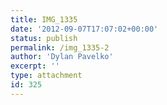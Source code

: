 ```yaml
---
title: IMG_1335
date: '2012-09-07T17:07:02+00:00'
status: publish
permalink: /img_1335-2
author: 'Dylan Pavelko'
excerpt: ''
type: attachment
id: 325
---
```

<!DOCTYPE html PUBLIC "-//W3C//DTD HTML 4.0 Transitional//EN" "http://www.w3.org/TR/REC-html40/loose.dtd">
<?xml encoding="UTF-8">
